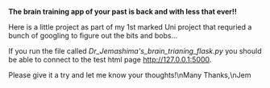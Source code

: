**The brain training app of your past is back and with less that ever!!**

Here is a little project as part of my 1st marked Uni project that requried a bunch of googling to figure out the bits and bobs...

If you run the file called *Dr_Jemashima's_brain_trianing_flask.py* you should be able to connect to the test html page http://127.0.0.1:5000.

Please give it a try and let me know your thoughts!\nMany Thanks,\nJem 

